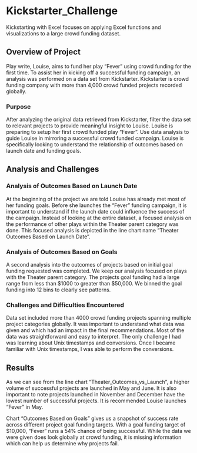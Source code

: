 # Kickstarter_Challenge
Kickstarting with Excel focuses on applying Excel functions and visualizations to a large crowd funding dataset.  
## Overview of Project
Play write, Louise, aims to fund her play “Fever” using crowd funding for the first time.  To assist her in kicking off a successful funding campaign, an analysis was performed on a data set from Kickstarter.  Kickstarter is crowd funding company with more than 4,000 crowd funded projects recorded globally.  
### Purpose
After analyzing the original data retrieved from Kickstarter, filter the data set to relevant projects to provide meaningful insight to Louise.  Louise is preparing to setup her first crowd funded play “Fever”. Use data analysis to guide Louise in mirroring a successful crowd funded campaign.  Louise is specifically looking to understand the relationship of outcomes based on launch date and funding goals.   
## Analysis and Challenges
### Analysis of Outcomes Based on Launch Date 
At the beginning of the project we are told Louise has already met most of her funding goals. Before she launches the “Fever” funding campaign, it is important to understand if the launch date could influence the success of the campaign.  Instead of looking at the entire dataset, a focused analysis on the performance of other plays within the Theater parent category was done.  This focused analysis is depicted in the line chart name “Theater Outcomes Based on Launch Date”.
   
### Analysis of Outcomes Based on Goals
A second analysis into the outcomes of projects based on initial goal funding requested was completed.   We keep our analysis focused on plays with the Theater parent category.  The projects goal funding had a large range from less than $1000 to greater than $50,000.  We binned the goal funding into 12 bins to clearly see patterns.    

### Challenges and Difficulties Encountered
Data set included more than 4000 crowd funding projects spanning multiple project categories globally.  It was important to understand what data was given and which had an impact in the final recommendations.  Most of the data was straightforward and easy to interpret.  The only challenge I had was learning about Unix timestamps and conversions.  Once I became familiar with Unix timestamps, I was able to perform the conversions. 

## Results
As we can see from the line chart “Theater_Outcomes_vs_Launch”, a higher volume of successful projects are launched in May and June.  It is also important to note projects launched in November and December have the lowest number of successful projects.  It is recommended Louise launches “Fever” in May.  

Chart “Outcomes Based on Goals” gives us a snapshot of success rate across different project goal funding targets.  With a goal funding target of $10,000, “Fever” runs a 54% chance of being successful. While the data we were given does look globally at crowd funding, it is missing information which can help us determine why projects fail. 

